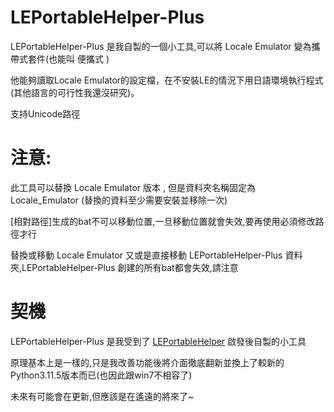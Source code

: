# LEPortableHelper-Plus
LEPortableHelper-Plus 是我自製的一個小工具,可以將 Locale Emulator 變為攜帶式套件(也能叫 便攜式 )

他能夠讀取Locale Emulator的設定檔，在不安裝LE的情況下用日語環境執行程式(其他語言的可行性我還沒研究)。

支持Unicode路徑

# 注意:

此工具可以替換 Locale Emulator 版本 , 但是資料夾名稱固定為 Locale_Emulator (替換的資料至少需要安裝並移除一次)

[相對路徑]生成的bat不可以移動位置,一旦移動位置就會失效,要再使用必須修改路徑才行

替換或移動 Locale Emulator 又或是直接移動 LEPortableHelper-Plus 資料夾,LEPortableHelper-Plus 創建的所有bat都會失效,請注意

# 契機
LEPortableHelper-Plus 是我受到了 [LEPortableHelper](https://github.com/wuliou/LEPortableHelper) 啟發後自製的小工具

原理基本上是一樣的,只是我改善功能後將介面徹底翻新並換上了較新的Python3.11.5版本而已(也因此跟win7不相容了)

未來有可能會在更新,但應該是在遙遠的將來了~
